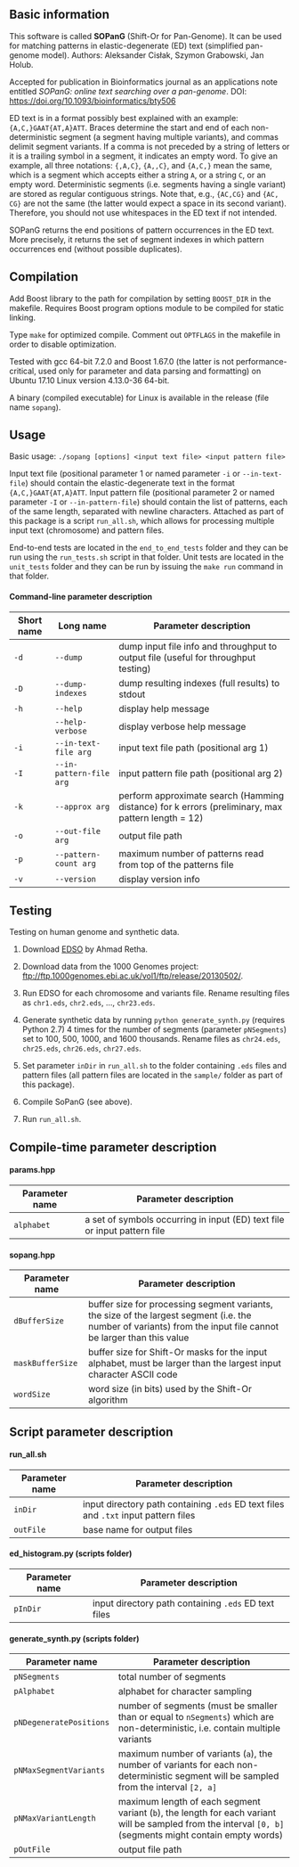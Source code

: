 ## Basic information

This software is called **SOPanG** (Shift-Or for Pan-Genome). It can be used for matching patterns in elastic-degenerate (ED) text (simplified pan-genome model). Authors: Aleksander Cisłak, Szymon Grabowski, Jan Holub.

Accepted for publication in Bioinformatics journal as an applications note entitled *SOPanG: online text searching over a pan-genome*. DOI: https://doi.org/10.1093/bioinformatics/bty506

ED text is in a format possibly best explained with an example: `{A,C,}GAAT{AT,A}ATT`. 
Braces determine the start and end of each non-deterministic segment (a segment having multiple variants), and commas delimit segment variants.
If a comma is not preceded by a string of letters or it is a trailing symbol in a segment, it indicates an empty word.
To give an example, all three notations: `{,A,C}`, `{A,,C}`, and `{A,C,}` mean the same, which is a segment which accepts either a string `A`, or a string `C`, or an empty word.
Deterministic segments (i.e. segments having a single variant) are stored as regular contiguous strings.
Note that, e.g., `{AC,CG}` and `{AC, CG}` are not the same (the latter would expect a space in its second variant).
Therefore, you should not use whitespaces in the ED text if not intended.

SOPanG returns the end positions of pattern occurrences in the ED text. More precisely, it returns the set of segment indexes in which pattern occurrences end (without possible duplicates).

## Compilation

Add Boost library to the path for compilation by setting `BOOST_DIR` in the makefile. Requires Boost program options module to be compiled for static linking.

Type `make` for optimized compile.
Comment out `OPTFLAGS` in the makefile in order to disable optimization.

Tested with gcc 64-bit 7.2.0 and Boost 1.67.0 (the latter is not performance-critical, used only for parameter and data parsing and formatting) on Ubuntu 17.10 Linux version 4.13.0-36 64-bit.

A binary (compiled executable) for Linux is available in the release (file name `sopang`).

## Usage

Basic usage: `./sopang [options] <input text file> <input pattern file>`

Input text file (positional parameter 1 or named parameter `-i` or `--in-text-file`) should contain the elastic-degenerate text in the format `{A,C,}GAAT{AT,A}ATT`.
Input pattern file (positional parameter 2 or named parameter `-I` or `--in-pattern-file`) should contain the list of patterns, each of the same length, separated with newline characters.
Attached as part of this package is a script `run_all.sh`, which allows for processing multiple input text (chromosome) and pattern files.

End-to-end tests are located in the `end_to_end_tests` folder and they can be run using the `run_tests.sh` script in that folder.
Unit tests are located in the `unit_tests` folder and they can be run by issuing the `make run` command in that folder.

#### Command-line parameter description

Short name | Long name               | Parameter description
---------- | ----------------------- | ---------------------
`-d`       | `--dump`                | dump input file info and throughput to output file (useful for throughput testing)
`-D`       | `--dump-indexes`        | dump resulting indexes (full results) to stdout
`-h`       | `--help`                | display help message
&nbsp;     | `--help-verbose`        | display verbose help message
`-i`       | `--in-text-file arg`    | input text file path (positional arg 1)
`-I`       | `--in-pattern-file arg` | input pattern file path (positional arg 2)
`-k`       | `--approx arg`          | perform approximate search (Hamming distance) for k errors (preliminary, max pattern length = 12)
`-o`       | `--out-file arg`        | output file path
`-p`       | `--pattern-count arg`   | maximum number of patterns read from top of the patterns file
`-v`       | `--version`             | display version info

## Testing

Testing on human genome and synthetic data.

1. Download [EDSO](https://github.com/webmasterar/edso/) by Ahmad Retha.

1. Download data from the 1000 Genomes project: ftp://ftp.1000genomes.ebi.ac.uk/vol1/ftp/release/20130502/.

1. Run EDSO for each chromosome and variants file. Rename resulting files as `chr1.eds`, `chr2.eds`, ..., `chr23.eds`.

1. Generate synthetic data by running `python generate_synth.py` (requires Python 2.7) 4 times for the number of segments (parameter `pNSegments`) set to 100, 500, 1000, and 1600 thousands. Rename files as `chr24.eds`, `chr25.eds`, `chr26.eds`, `chr27.eds`.

1. Set parameter `inDir` in `run_all.sh` to the folder containing `.eds` files and pattern files (all pattern files are located in the `sample/` folder as part of this package).

1. Compile SoPanG (see above).

1. Run `run_all.sh`.

## Compile-time parameter description

#### params.hpp

Parameter name  | Parameter description
--------------- | ---------------------
`alphabet`      | a set of symbols occurring in input (ED) text file or input pattern file

#### sopang.hpp

Parameter name   | Parameter description
---------------- | ---------------------
`dBufferSize`    | buffer size for processing segment variants, the size of the largest segment (i.e. the number of variants) from the input file cannot be larger than this value
`maskBufferSize` | buffer size for Shift-Or masks for the input alphabet, must be larger than the largest input character ASCII code
`wordSize`       | word size (in bits) used by the Shift-Or algorithm

## Script parameter description

#### run_all.sh

Parameter name   | Parameter description
---------------- | ---------------------
`inDir`          | input directory path containing `.eds` ED text files and `.txt` input pattern files
`outFile`        | base name for output files

#### ed_histogram.py (scripts folder)

Parameter name         | Parameter description
---------------------- | ---------------------
`pInDir`               | input directory path containing `.eds` ED text files

#### generate_synth.py (scripts folder)

Parameter name          | Parameter description
----------------------- | ---------------------
`pNSegments`            | total number of segments
`pAlphabet`             | alphabet for character sampling
`pNDegeneratePositions` | number of segments (must be smaller than or equal to `nSegments`) which are non-deterministic, i.e. contain multiple variants
`pNMaxSegmentVariants`  | maximum number of variants (`a`), the number of variants for each non-deterministic segment will be sampled from the interval `[2, a]`
`pNMaxVariantLength`    | maximum length of each segment variant (`b`), the length for each variant will be sampled from the interval `[0, b]` (segments might contain empty words)
`pOutFile`              | output file path

